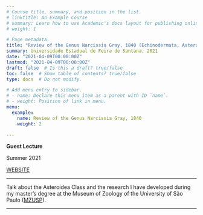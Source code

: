 ```yaml
---
# Course title, summary, and position in the list.
# linktitle: An Example Course
# summary: Learn how to use Academic's docs layout for publishing online courses, software documentation, and tutorials.
# weight: 1

# Page metadata.
title: "Review of the Genus Narcissia Gray, 1840 (Echinodermata, Asteroidea): from Morphology to Taxonomy"
summary: Universidade Estadual de Feira de Santana, 2021
date: "2021-04-09T00:00:00Z"
lastmod: "2021-04-09T00:00:00Z"
draft: false  # Is this a draft? true/false
toc: false  # Show table of contents? true/false
type: docs  # Do not modify.

# Add menu entry to sidebar.
# - name: Declare this menu item as a parent with ID `name`.
# - weight: Position of link in menu.
menu:
  example:
    name: Review of the Genus Narcissia Gray, 1840
    weight: 2

---
```

**Guest Lecture**

Summer 2021

[WEBSITE](http://www.dcbio.uefs.br/)

---

Talk about the Asteroidea Class and the research I have developed during my master’s degree at the Museum of Zoology of the University of São Paulo 
([MZUSP](http://mz.usp.br/pt/pagina-inicial/)).

---

